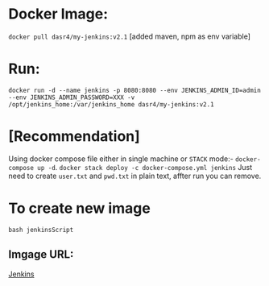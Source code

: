 # Docker Image: 
`docker pull dasr4/my-jenkins:v2.1` [added maven, npm as env variable]

# Run:
`docker run -d --name jenkins -p 8080:8080 --env JENKINS_ADMIN_ID=admin --env JENKINS_ADMIN_PASSWORD=XXX -v /opt/jenkins_home:/var/jenkins_home dasr4/my-jenkins:v2.1`

# [Recommendation]
Using docker compose file either in single machine or `STACK` mode:- `docker-compose up -d`.
`docker stack deploy -c docker-compose.yml jenkins`
Just need to create `user.txt` and `pwd.txt` in plain text, affter run you can remove. 
# To create new image
`bash jenkinsScript`

## Imgage URL:
[Jenkins](https://hub.docker.com/repository/docker/dasr4/my-jenkins)
